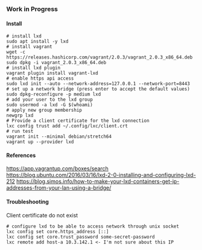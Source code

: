 ### Work in Progress

#### Install

```
# install lxd
sudo apt install -y lxd
# install vagrant
wget -c https://releases.hashicorp.com/vagrant/2.0.3/vagrant_2.0.3_x86_64.deb
sudo dpkg -i vagrant_2.0.3_x86_64.deb
# install lxd plugin
vagrant plugin install vagrant-lxd
# enable https api access
sudo lxd init --auto --network-address=127.0.0.1 --network-port=8443
# set up a network bridge (press enter to accept the default values)
sudo dpkg-reconfigure -p medium lxd
# add your user to the lxd group
sudo usermod -a lxd -G $(whoami)
# apply new group membership
newgrp lxd
# Provide a client certificate for the lxd connection
lxc config trust add ~/.config/lxc/client.crt
# run test
vagrant init --minimal debian/stretch64
vagrant up --provider lxd
```

#### References
https://app.vagrantup.com/boxes/search
https://blog.ubuntu.com/2016/03/16/lxd-2-0-installing-and-configuring-lxd-212
https://blog.simos.info/how-to-make-your-lxd-containers-get-ip-addresses-from-your-lan-using-a-bridge/

#### Troubleshooting
Client certificate do not exist
```
# configure lxd to be able to access network through unix socket
lxc config set core.https_address [::]
lxc config set core.trust_password some-secret-password
lxc remote add host-a 10.3.142.1 <- I'm not sure about this IP
```
